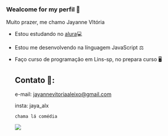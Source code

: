 ### Wealcome for my perfil 🖤

Muito prazer, me chamo Jayanne VItória

- Estou estudando no [alura](https://www.alura.com.br)💻
- Estou me desenvolvendo na línguagem JavaScript ⚖️
- Faço curso de programação em Lins-sp, no prepara curso 🖥️
  ## Contato 📧:
  e-mail: jayannevitoriaaleixo@gmail.com

   insta: jaya_alx

  `chama lá comédia`

   ![](https://media1.tenor.com/m/9wIQXnG-E-QAAAAd/cute-dancing.gif)
